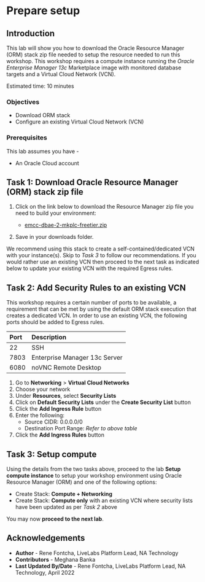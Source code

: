 # Prepare setup

## Introduction

This lab will show you how to download the Oracle Resource Manager (ORM) stack zip file needed to setup the resource needed to run this workshop. This workshop requires a compute instance running the *Oracle Enterprise Manager 13c* Marketplace image with monitored database targets and a Virtual Cloud Network (VCN).

Estimated time: 10 minutes

### Objectives

 -   Download ORM stack
 -   Configure an existing Virtual Cloud Network (VCN)

### Prerequisites

This lab assumes you have -
 -   An Oracle Cloud account

## Task 1: Download Oracle Resource Manager (ORM) stack zip file

1.  Click on the link below to download the Resource Manager zip file you need to build your environment:

	 - [emcc-dbae-2-mkplc-freetier.zip](https://c4u02.objectstorage.us-ashburn-1.oci.customer-oci.com/p/tfC_fKB7HB5Wo1pvpYu1fHifVw-E7MZruSx9l5J6ebjhGZOwsFawUiJlJhzgR7Hy/n/c4u02/b/hosted_workshops/o/stacks/emcc-dbae-2-mkplc-freetier.zip)

1.  Save in your downloads folder.

We recommend using this stack to create a self-contained/dedicated VCN with your instance(s). Skip to *Task 3* to follow our recommendations. If you would rather use an existing VCN then proceed to the next task as indicated below to update your existing VCN with the required Egress rules.

## Task 2: Add Security Rules to an existing VCN   

This workshop requires a certain number of ports to be available, a requirement that can be met by using the default ORM stack execution that creates a dedicated VCN. In order to use an existing VCN, the following ports should be added to Egress rules.

| Port           | Description                           |
| :------------- | :------------------------------------ |
| 22             | SSH                                   |
| 7803           | Enterprise Manager 13c Server         |
| 6080           | noVNC Remote Desktop                  |

1.  Go to **Networking** &gt; **Virtual Cloud Networks**
1.  Choose your network
1.  Under **Resources**, select **Security Lists**
1.  Click on **Default Security Lists** under the **Create Security List** button
1.  Click the **Add Ingress Rule** button
1.  Enter the following:  
    - Source CIDR: 0.0.0.0/0
    - Destination Port Range: *Refer to above table*
1.  Click the **Add Ingress Rules** button

## Task 3: Setup compute   

Using the details from the two tasks above, proceed to the lab **Setup compute instance** to setup your workshop environment using Oracle Resource Manager (ORM) and one of the following options:

 -  Create Stack:  **Compute + Networking**
 -  Create Stack:  **Compute only** with an existing VCN where security lists have been updated as per *Task 2* above

You may now **proceed to the next lab**.

## Acknowledgements

- **Author** - Rene Fontcha, LiveLabs Platform Lead, NA Technology
- **Contributors** - Meghana Banka
- **Last Updated By/Date** - Rene Fontcha, LiveLabs Platform Lead, NA Technology, April 2022
